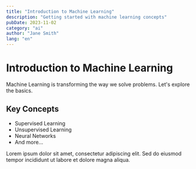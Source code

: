 ```yaml
---
title: "Introduction to Machine Learning"
description: "Getting started with machine learning concepts"
pubDate: 2023-11-02
category: "ai"
author: "Jane Smith"
lang: "en"
---
```


# Introduction to Machine Learning

Machine Learning is transforming the way we solve problems. Let's explore the basics.

## Key Concepts

- Supervised Learning
- Unsupervised Learning
- Neural Networks
- And more...

Lorem ipsum dolor sit amet, consectetur adipiscing elit. Sed do eiusmod tempor incididunt ut labore et dolore magna aliqua.

